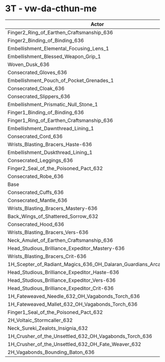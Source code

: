 # 3T - vw-da-cthun-me
| Actor | DPS | Increase |
|---|:---:|:---:|
|Finger2_Ring_of_Earthen_Craftsmanship_636|1835881|0.68%|
|Finger2_Binding_of_Binding_636|1835131|0.64%|
|Embellishment_Elemental_Focusing_Lens_1|1829677|0.34%|
|Embellishment_Blessed_Weapon_Grip_1|1829202|0.32%|
|Woven_Dusk_636|1827823|0.24%|
|Consecrated_Gloves_636|1826568|0.17%|
|Embellishment_Pouch_of_Pocket_Grenades_1|1826418|0.16%|
|Consecrated_Cloak_636|1826224|0.15%|
|Consecrated_Slippers_636|1824730|0.07%|
|Embellishment_Prismatic_Null_Stone_1|1824396|0.05%|
|Finger1_Binding_of_Binding_636|1824360|0.05%|
|Finger1_Ring_of_Earthen_Craftsmanship_636|1824209|0.04%|
|Embellishment_Dawnthread_Lining_1|1824121|0.04%|
|Consecrated_Cord_636|1823942|0.03%|
|Wrists_Blasting_Bracers_Haste-636|1823922|0.03%|
|Embellishment_Duskthread_Lining_1|1823886|0.02%|
|Consecrated_Leggings_636|1823870|0.02%|
|Finger2_Seal_of_the_Poisoned_Pact_632|1823758|0.02%|
|Consecrated_Robe_636|1823602|0.01%|
|Base|1823451|0.00%|
|Consecrated_Cuffs_636|1823234|-0.01%|
|Consecrated_Mantle_636|1823142|-0.02%|
|Wrists_Blasting_Bracers_Mastery-636|1822848|-0.03%|
|Back_Wings_of_Shattered_Sorrow_632|1821819|-0.09%|
|Consecrated_Hood_636|1821758|-0.09%|
|Wrists_Blasting_Bracers_Vers-636|1821520|-0.11%|
|Neck_Amulet_of_Earthen_Craftsmanship_636|1821132|-0.13%|
|Head_Studious_Brilliance_Expeditor_Mastery-636|1821126|-0.13%|
|Wrists_Blasting_Bracers_Crit-636|1819910|-0.19%|
|1H_Scepter_of_Radiant_Magics_636_OH_Dalaran_Guardians_Arcanotool_632|1818293|-0.28%|
|Head_Studious_Brilliance_Expeditor_Haste-636|1818261|-0.28%|
|Head_Studious_Brilliance_Expeditor_Vers-636|1815698|-0.43%|
|Head_Studious_Brilliance_Expeditor_Crit-636|1812209|-0.62%|
|1H_Fateweaved_Needle_632_OH_Vagabonds_Torch_636|1801122|-1.22%|
|1H_Fateweaved_Mallet_632_OH_Vagabonds_Torch_636|1800743|-1.25%|
|Finger1_Seal_of_the_Poisoned_Pact_632|1797292|-1.43%|
|2H_Voltaic_Stormcaller_632|1778059|-2.49%|
|Neck_Sureki_Zealots_Insignia_632|1756084|-3.69%|
|1H_Crusher_of_the_Unsettled_632_OH_Vagabonds_Torch_636|1541195|-15.48%|
|1H_Crusher_of_the_Unsettled_632_OH_Fate_Weaver_632|1535286|-15.80%|
|2H_Vagabonds_Bounding_Baton_636|1490400|-18.26%|
